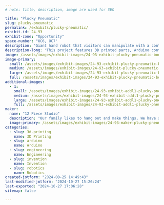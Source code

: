 ```yaml
---
# note: title, description, image are used for SEO

title: "Plucky Pneumatic"
slug: plucky-pneumatic
permalink: /exhibits/plucky-pneumatic/
exhibit-id: 24-93
exhibit-zone: "Opportunity"
space-number: "OC6, OC7"
description: "Giant hand robot that visitors can manipulate with a controller glove."
description-long: "This project features 3D printed parts, Arduino controllers, servos, feedback sensors. Participants will be able to control a 12’ tall inflatable hand robot with a controller glove. "
image: /assets/images/exhibit-images/24-93-exhibit-plucky-pneumatic-booth2-large.png
image-primary: 
  small: /assets/images/exhibit-images/24-93-exhibit-plucky-pneumatic-booth2-small.png
  medium: /assets/images/exhibit-images/24-93-exhibit-plucky-pneumatic-booth2-medium.png
  large: /assets/images/exhibit-images/24-93-exhibit-plucky-pneumatic-booth2-large.png
  full: /assets/images/exhibit-images/24-93-exhibit-plucky-pneumatic-booth2-full.png
additional-images: 
  - 1:
    small: /assets/images/exhibit-images/24-93-exhibit-addl1-plucky-pneumatic-booth3-small.png
    medium: /assets/images/exhibit-images/24-93-exhibit-addl1-plucky-pneumatic-booth3-medium.png
    large: /assets/images/exhibit-images/24-93-exhibit-addl1-plucky-pneumatic-booth3-large.png
    full: /assets/images/exhibit-images/24-93-exhibit-addl1-plucky-pneumatic-booth3-full.png
maker: 
  name: "12 Piece Studio"
  description: "Our family likes to hang out and make things. We have shown GetMe robet, YourDay toy and the Delta Challenge game at previous Maker Faire Orlando events."
  image-primary: /assets/images/exhibit-images/24-93-maker-plucky-pneumatic-boothlogo-medium.png
categories: 
  - slug: 3d-printing
    name: 3D Printing
  - slug: arduino
    name: Arduino
  - slug: engineering
    name: Engineering
  - slug: invention
    name: Invention
  - slug: robotics
    name: Robotics
created-jotform: "2024-08-25 14:49:43"
last-modified-jotform: "2024-10-27 15:26:24"
last-exported: "2024-10-27 17:06:28"
sitemap: false

---
```

